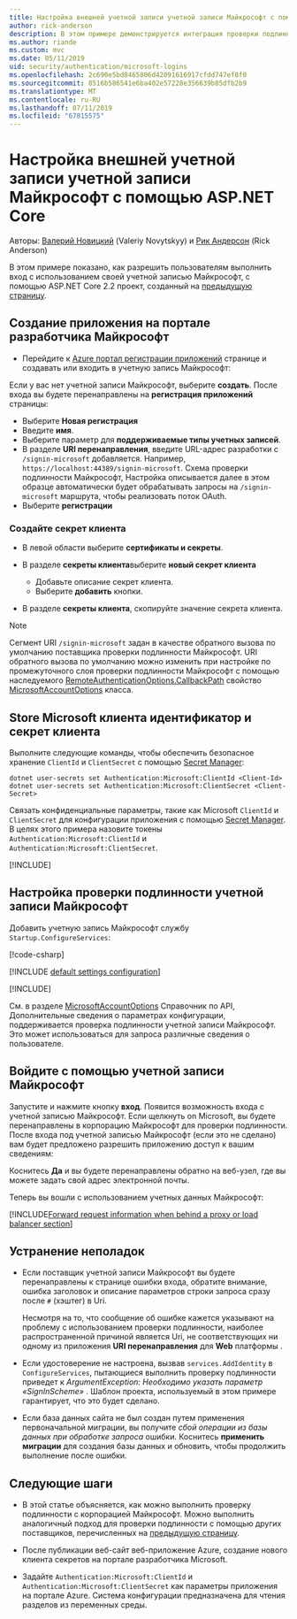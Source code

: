 ```yaml
---
title: Настройка внешней учетной записи учетной записи Майкрософт с помощью ASP.NET Core
author: rick-anderson
description: В этом примере демонстрируется интеграция проверки подлинности пользователя учетной записи Майкрософт в существующее приложение ASP.NET Core.
ms.author: riande
ms.custom: mvc
ms.date: 05/11/2019
uid: security/authentication/microsoft-logins
ms.openlocfilehash: 2c690e5bd8465806d42091616917cfdd747ef8f0
ms.sourcegitcommit: 8516b586541e6ba402e57228e356639b85dfb2b9
ms.translationtype: MT
ms.contentlocale: ru-RU
ms.lasthandoff: 07/11/2019
ms.locfileid: "67815575"
---
```

# <a name="microsoft-account-external-login-setup-with-aspnet-core"></a>Настройка внешней учетной записи учетной записи Майкрософт с помощью ASP.NET Core

Авторы: [Валерий Новицкий](https://github.com/01binary) (Valeriy Novytskyy) и [Рик Андерсон](https://twitter.com/RickAndMSFT) (Rick Anderson)

В этом примере показано, как разрешить пользователям выполнить вход с использованием своей учетной записью Майкрософт, с помощью ASP.NET Core 2.2 проект, созданный на [предыдущую страницу](xref:security/authentication/social/index).

## <a name="create-the-app-in-microsoft-developer-portal"></a>Создание приложения на портале разработчика Майкрософт

* Перейдите к [Azure портал регистрации приложений](https://go.microsoft.com/fwlink/?linkid=2083908) странице и создавать или входить в учетную запись Майкрософт:

Если у вас нет учетной записи Майкрософт, выберите **создать**. После входа вы будете перенаправлены на **регистрация приложений** страницы:

* Выберите **Новая регистрация**
* Введите **имя**.
* Выберите параметр для **поддерживаемые типы учетных записей**.  <!-- Accounts for any org work with MS domain accounts. Most folks probably want the last option, personal MS accounts -->
* В разделе **URI перенаправления**, введите URL-адрес разработки с `/signin-microsoft` добавляется. Например, `https://localhost:44389/signin-microsoft`. Схема проверки подлинности Майкрософт, Настройка описывается далее в этом образце автоматически будет обрабатывать запросы на `/signin-microsoft` маршрута, чтобы реализовать поток OAuth.
* Выберите **регистрации**

### <a name="create-client-secret"></a>Создайте секрет клиента

* В левой области выберите **сертификаты и секреты**.
* В разделе **секреты клиента**выберите **новый секрет клиента**

  * Добавьте описание секрет клиента.
  * Выберите **добавить** кнопки.

* В разделе **секреты клиента**, скопируйте значение секрета клиента.

> [!NOTE]
> Сегмент URI `/signin-microsoft` задан в качестве обратного вызова по умолчанию поставщика проверки подлинности Майкрософт. URI обратного вызова по умолчанию можно изменить при настройке по промежуточного слоя проверки подлинности Майкрософт с помощью наследуемого [RemoteAuthenticationOptions.CallbackPath](/dotnet/api/microsoft.aspnetcore.authentication.remoteauthenticationoptions.callbackpath) свойство [MicrosoftAccountOptions](/dotnet/api/microsoft.aspnetcore.authentication.microsoftaccount.microsoftaccountoptions) класса.

## <a name="store-the-microsoft-client-id-and-client-secret"></a>Store Microsoft клиента идентификатор и секрет клиента

Выполните следующие команды, чтобы обеспечить безопасное хранение `ClientId` и `ClientSecret` с помощью [Secret Manager](xref:security/app-secrets):

```console
dotnet user-secrets set Authentication:Microsoft:ClientId <Client-Id>
dotnet user-secrets set Authentication:Microsoft:ClientSecret <Client-Secret>
```

Связать конфиденциальные параметры, такие как Microsoft `ClientId` и `ClientSecret` для конфигурации приложения с помощью [Secret Manager](xref:security/app-secrets). В целях этого примера назовите токены `Authentication:Microsoft:ClientId` и `Authentication:Microsoft:ClientSecret`.

[!INCLUDE[](~/includes/environmentVarableColon.md)]

## <a name="configure-microsoft-account-authentication"></a>Настройка проверки подлинности учетной записи Майкрософт

Добавить учетную запись Майкрософт службу `Startup.ConfigureServices`:

[!code-csharp[](~/security/authentication/social/social-code/StartupMS.cs?name=snippet&highlight=10-14)]

[!INCLUDE [default settings configuration](includes/default-settings.md)]

[!INCLUDE[](includes/chain-auth-providers.md)]

См. в разделе [MicrosoftAccountOptions](/dotnet/api/microsoft.aspnetcore.builder.microsoftaccountoptions) Справочник по API, Дополнительные сведения о параметрах конфигурации, поддерживается проверка подлинности учетной записи Майкрософт. Это может использоваться для запроса различные сведения о пользователе.

## <a name="sign-in-with-microsoft-account"></a>Войдите с помощью учетной записи Майкрософт

Запустите и нажмите кнопку **вход**. Появится возможность входа с учетной записью Майкрософт. Если щелкнуть on Microsoft, вы будете перенаправлены в корпорацию Майкрософт для проверки подлинности. После входа под учетной записью Майкрософт (если это не сделано) вам будет предложено разрешить приложению доступ к вашим сведениям:

Коснитесь **Да** и вы будете перенаправлены обратно на веб-узел, где вы можете задать свой адрес электронной почты.

Теперь вы вошли с использованием учетных данных Майкрософт:

[!INCLUDE[Forward request information when behind a proxy or load balancer section](includes/forwarded-headers-middleware.md)]

## <a name="troubleshooting"></a>Устранение неполадок

* Если поставщик учетной записи Майкрософт вы будете перенаправлены к странице ошибки входа, обратите внимание, ошибка заголовок и описание параметров строки запроса сразу после `#` (хэштег) в Uri.

  Несмотря на то, что сообщение об ошибке кажется указывают на проблему с использованием проверки подлинности, наиболее распространенной причиной является Uri, не соответствующих ни одному из приложения **URI перенаправления** для **Web** платформы .
* Если удостоверение не настроена, вызвав `services.AddIdentity` в `ConfigureServices`, пытающиеся выполнить проверку подлинности приведет к *ArgumentException: Необходимо указать параметр «SignInScheme»* . Шаблон проекта, используемый в этом примере гарантирует, что это будет сделано.
* Если база данных сайта не был создан путем применения первоначальной миграции, вы получите *сбой операции из базы данных при обработке запроса* ошибки. Коснитесь **применить миграции** для создания базы данных и обновить, чтобы продолжить выполнение после ошибки.

## <a name="next-steps"></a>Следующие шаги

* В этой статье объясняется, как можно выполнить проверку подлинности с корпорацией Майкрософт. Можно выполнить аналогичный подход для проверки подлинности с помощью других поставщиков, перечисленных на [предыдущую страницу](xref:security/authentication/social/index).

* После публикации веб-сайт веб-приложение Azure, создание нового клиента секретов на портале разработчика Microsoft.

* Задайте `Authentication:Microsoft:ClientId` и `Authentication:Microsoft:ClientSecret` как параметры приложения на портале Azure. Система конфигурации предназначена для чтения разделов из переменных среды.